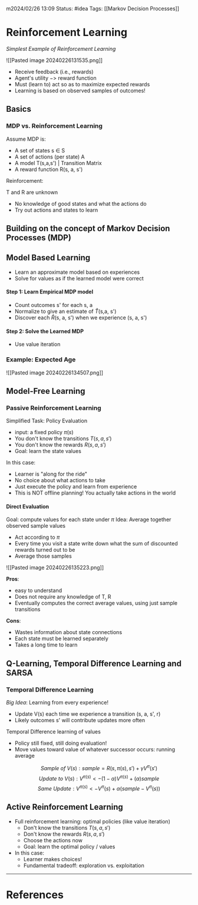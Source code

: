 m2024/02/26 13:09
Status: #idea
Tags: [[Markov Decision Processes]]

# Reinforcement Learning

*Simplest Example of Reinforcement Learning*

![[Pasted image 20240226131535.png]]

- Receive feedback (i.e., rewards)
- Agent's utility $->$ reward function
- Must (learn to) act so as to maximize expected rewards
- Learning is based on observed samples of outcomes!

## Basics

### MDP vs. Reinforcement Learning

Assume MDP is:

- A set of states s $\in$ S
- A set of actions (per state) A
- A model T(s,a,s') | Transition Matrix
- A reward function R(s, a, s')

Reinforcement:

T and R are unknown

- No knowledge of good states and what the actions do
- Try out actions and states to learn

## Building on the concept of Markov Decision Processes (MDP)

## Model Based Learning

- Learn an approximate model based on experiences
- Solve for values as if the learned model were correct

#### Step 1: Learn Empirical MDP model

- Count outcomes s' for each s, a
- Normalize to give an estimate of $\hat{T}$(s,a, s')
- Discover each $\hat{R}$(s, a, s') when we experience (s, a, s')
#### Step 2: Solve the Learned MDP
- Use value iteration

### Example: Expected Age

![[Pasted image 20240226134507.png]]

## Model-Free Learning

### Passive Reinforcement Learning

Simplified Task: Policy Evaluation

- input: a fixed policy $\pi(s)$
- You don't know the transitions $T(s,a,s')$
- You don't know the rewards $R(s,a,s')$
- Goal: learn the state values

In this case:

- Learner is "along for the ride"
- No choice about what actions to take
- Just execute the policy and learn from experience 
- This is NOT offline planning! You actually take actions in the world

#### Direct Evaluation

Goal: compute values for each state under $\pi$
Idea: Average together observed sample values

- Act according to $\pi$
- Every time you visit a state write down what the sum of discounted rewards turned out to be 
- Average those samples

![[Pasted image 20240226135223.png]]

**Pros**: 

- easy to understand
- Does not require any knowledge of T, R
- Eventually computes the correct average values, using just sample transitions

**Cons**:

- Wastes information about state connections
- Each state must be learned separately
- Takes a long time to learn

## Q-Learning, Temporal Difference Learning and SARSA


### Temporal Difference Learning

*Big Idea*: Learning from every experience!

- Update V(s) each time we experience a transition (s, a, s', r)
- Likely outcomes s' will contribute updates more often

Temporal Difference learning of values

- Policy still fixed, still doing evaluation!
- Move values toward value of whatever successor occurs: running average

$$Sample\ of\ V(s): sample=R(s,\pi(s),s') + \gamma{V}^\pi(s')$$
$$Update\ to\ V(s): V^{\pi(s)}<- (1-\alpha)V^{\pi(s)} +(\alpha)sample$$
$$Same\ Update: V^{\pi(s)} <- V^\pi(s)+\alpha(sample-V^\pi(s))$$

## Active Reinforcement Learning

- Full reinforcement learning: optimal policies (like value iteration)
	- Don't know the transitions $T(s, a, s')$
	- Don't know the rewards $R(s, a, s')$
	- Choose the actions now
	- Goal: learn the optimal policy / values
- In this case:
	- Learner makes choices!
	- Fundamental tradeoff: exploration vs. exploitation




---
# References

